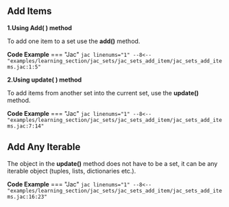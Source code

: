## Add Items
**1.Using Add( ) method**

To add one item to a set use the **add()** method.

**Code Example**
=== "Jac"
    ```jac linenums="1"
    --8<-- "examples/learning_section/jac_sets/jac_sets_add_item/jac_sets_add_items.jac:1:5"
    ```

**2.Using update( ) method**

To add items from another set into the current set, use the **update()** method.

**Code Example**
=== "Jac"
    ```jac linenums="1"
    --8<-- "examples/learning_section/jac_sets/jac_sets_add_item/jac_sets_add_items.jac:7:14"
    ```

## Add Any Iterable

The object in the **update()** method does not have to be a set, it can be any iterable object (tuples, lists, dictionaries etc.).

**Code Example**
=== "Jac"
    ```jac linenums="1"
    --8<-- "examples/learning_section/jac_sets/jac_sets_add_item/jac_sets_add_items.jac:16:23"
    ```